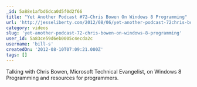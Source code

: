 ```yaml
---
_id: 5a88e1afbd6dca0d5f0d2f66
title: "Yet Another Podcast #72–Chris Bowen On Windows 8 Programming"
url: 'http://jesseliberty.com/2012/08/06/yet-another-podcast-72chris-bowen-on-windows-8-programming/'
category: videos
slug: 'yet-another-podcast-72-chris-bowen-on-windows-8-programming'
user_id: 5a83ce59d6eb0005c4ecda2c
username: 'bill-s'
createdOn: '2012-08-10T07:09:21.000Z'
tags: []
---
```


Talking with Chris Bowen, Microsoft Technical Evangelist, on Windows 8 Programming and resources for programmers.
